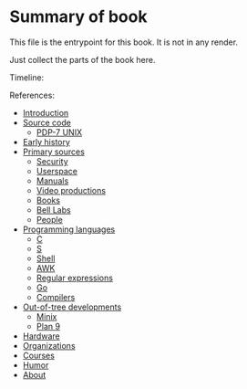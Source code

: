 # Summary of book

This file is the entrypoint for this book. It is not in any render.

Just collect the parts of the book here.

<!--
To see how SUMMARY.md works, check how the mdbook guide is set up:
https://github.com/rust-lang/mdBook/blame/master/guide/src/SUMMARY.md
-->

Timeline:


References:

- [Introduction](./intro.md)
- [Source code](./code/README.md)
     - [PDP-7 UNIX](./code/pdp7.md)
- [Early history](./early_history.md)
- [Primary sources](./prim/README.md)
     - [Security](./prim/security.md)
     - [Userspace](./prim/userspace.md)
     - [Manuals](./prim/man.md)
     - [Video productions](./prim/video.md)
     - [Books](./prim/books.md)
     - [Bell Labs](./prim/bell.md)
     - [People](./prim/people.md)
- [Programming languages](./lang/README.md)
     - [C](./lang/C.md)
     - [S](./lang/S.md)
     - [Shell](./lang/shell.md)
     - [AWK](./lang/awk.md)
     - [Regular expressions](./lang/regex.md)
     - [Go](./lang/go.md)
     - [Compilers](./lang/compiler.md)
- [Out-of-tree developments](./out_of_tree.md)
     - [Minix](./minix.md)
     - [Plan 9](./9.md)
- [Hardware](./hardware.md)
- [Organizations](./orgs.md)
- [Courses](./courses.md)
- [Humor](./humor.md)
- [About](./about.md)
